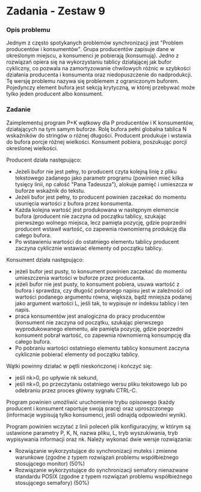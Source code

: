 # Zadania - Zestaw 9

### Opis problemu

Jednym z często spotykanych problemów synchronizacji jest "Problem producentów i konsumentów". Grupa producentów zapisuje dane w określonym miejscu, a konsumenci je pobierają (konsumują). Jedno z rozwiązań opiera się na wykorzystaniu tablicy działającej jak bufor cykliczny, co pozwala na zamortyzowanie chwilowych różnic w szybkości działania producenta i konsumenta oraz niedopuszczenie do nadprodukcji. Tę wersję problemu nazywa się problemem z ograniczonym buforem. Pojedynczy element bufora jest sekcją krytyczną, w której przebywać może tylko jeden producent albo konsument.
  
### Zadanie

Zaimplementuj program P+K wątkowy dla P producentów i K konsumentów, działających na tym samym buforze. Rolę bufora pełni globalna tablica N wskaźników do stringów o różnej długości. Producent produkuje i wstawia do bufora porcje różnej wielkości. Konsument pobiera, poszukując porcji określonej wielkości.

Producent działa następująco:

- Jeżeli bufor nie jest pełny, to producent czyta kolejną linię z pliku tekstowego zadanego jako parametr programu (powinien mieć kilka tysięcy linii, np całość "Pana Tadeusza"), alokuje pamięć i umieszcza w buforze wskaźnik do tekstu.
- Jeżeli bufor jest pełny, to producent powinien zaczekać do momentu usunięcia wartości z bufora przez konsumenta.
- Każda kolejna wartość jest produkowana w następnym elemencie bufora (producent nie zaczyna od początku tablicy, szukając pierwszego wolnego miejsca, lecz pamięta pozycję, gdzie poprzedni producent wstawił wartość, co zapewnia równomierną produkcję dla całego bufora.
- Po wstawieniu wartości do ostatniego elementu tablicy producent zaczyna cyklicznie wstawiać elementy  od początku tablicy.

Konsument działa następująco:

- jeżeli bufor jest pusty, to konsument powinien zaczekać do momentu umieszczenia wartości w buforze przez producenta.
- jeżeli bufor nie jest pusty, to konsument pobiera, usuwa wartość z bufora i sprawdza, czy długość pobranego napisu jest w zależności od wartości podanego argumentu równa, większa, bądź mniejsza podanej jako argument wartości L, jeśli tak, to wypisuje nr indeksu tablicy i ten napis.
- praca konsumentów jest analogiczna do pracy producentów (konsument nie zaczyna od początku, szukając pierwszego wyprodukowanego elementu, ale pamięta pozycję, gdzie poprzedni konsument pobrał wartość, co zapewnia równomierną konsumpcję dla całego bufora.
- Po pobraniu wartości ostatniego elementu tablicy konsument zaczyna cyklicznie pobierać elementy  od początku tablicy.

Wątki powinny działać w pętli nieskończonej i kończyć się:

- jeśli nk>0, po upływie nk sekund,
- jeśli nk=0, po przeczytaniu ostatniego wersu pliku tekstowego lub po odebraniu przez proces główny sygnału CTRL-C.

Program powinien umożliwić uruchomienie trybu opisowego (każdy producent i konsument raportuje swoją pracę) oraz uproszczonego (informacje wypisują tylko konsumenci, jeśli odnajdą odpowiedni wynik).

Program powinien wczytać z linii poleceń plik konfiguracyjny, w którym są ustawione parametry P, K, N, nazwa pliku, L, tryb wyszukiwania, tryb wypisywania informacji oraz nk.
Należy wykonać dwie wersje rozwiązania:

- Rozwiązanie wykorzystujące do synchronizacji muteks i zmienne warunkowe (zgodne z typem rozwiązań problemu współbieżnego stosującego monitor) (50%)
- Rozwiązanie wykorzystujące do synchronizacji semafory nienazwane standardu POSIX (zgodne z typem rozwiązań problemu współbieżnego stosującego semafory) (50%)
